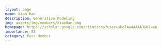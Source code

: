 ```yaml
---
layout: page
name: Xiao Han
description: Generative Modeling
img: assets/img/members/XiaoHan.png
homepage: https://scholar.google.com/citations?user=sRelAa4AAAAJ&hl=en
importance: 83
category: Past Member
---
```

